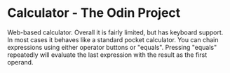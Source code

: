 # Calculator - The Odin Project

Web-based calculator. Overall it is fairly limited, but has keyboard support. 
In most cases it behaves like a standard pocket calculator. You can chain expressions
using either operator buttons or "equals". Pressing "equals" repeatedly will evaluate the last expression with the result as the first operand. 
